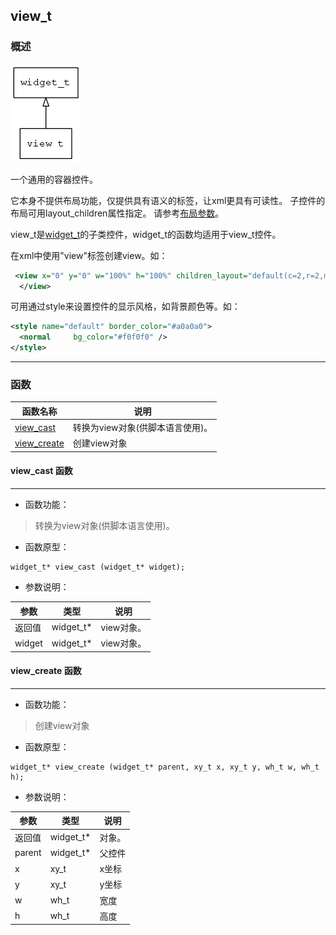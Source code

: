 ## view\_t
### 概述
![image](images/view_t_0.png)

 一个通用的容器控件。

 它本身不提供布局功能，仅提供具有语义的标签，让xml更具有可读性。
 子控件的布局可用layout\_children属性指定。
 请参考[布局参数](https://github.com/zlgopen/awtk/blob/master/docs/layout.md)。

 view\_t是[widget\_t](widget_t.md)的子类控件，widget\_t的函数均适用于view\_t控件。

 在xml中使用"view"标签创建view。如：

 ```xml
  <view x="0" y="0" w="100%" h="100%" children_layout="default(c=2,r=2,m=5,s=5)">
   </view>
 ```

 可用通过style来设置控件的显示风格，如背景颜色等。如：

 ```xml
 <style name="default" border_color="#a0a0a0">
   <normal     bg_color="#f0f0f0" />
 </style>
 ```

----------------------------------
### 函数
<p id="view_t_methods">

| 函数名称 | 说明 | 
| -------- | ------------ | 
| <a href="#view_t_view_cast">view\_cast</a> | 转换为view对象(供脚本语言使用)。 |
| <a href="#view_t_view_create">view\_create</a> | 创建view对象 |
#### view\_cast 函数
-----------------------

* 函数功能：

> <p id="view_t_view_cast"> 转换为view对象(供脚本语言使用)。



* 函数原型：

```
widget_t* view_cast (widget_t* widget);
```

* 参数说明：

| 参数 | 类型 | 说明 |
| -------- | ----- | --------- |
| 返回值 | widget\_t* | view对象。 |
| widget | widget\_t* | view对象。 |
#### view\_create 函数
-----------------------

* 函数功能：

> <p id="view_t_view_create"> 创建view对象



* 函数原型：

```
widget_t* view_create (widget_t* parent, xy_t x, xy_t y, wh_t w, wh_t h);
```

* 参数说明：

| 参数 | 类型 | 说明 |
| -------- | ----- | --------- |
| 返回值 | widget\_t* | 对象。 |
| parent | widget\_t* | 父控件 |
| x | xy\_t | x坐标 |
| y | xy\_t | y坐标 |
| w | wh\_t | 宽度 |
| h | wh\_t | 高度 |
